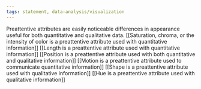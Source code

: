 ```yaml
---
tags: statement, data-analysis/visualization
---
```

Preattentive attributes are easily noticeable differences in appearance useful for both quantitative and qualitative data. [[Saturation, chroma, or the intensity of color is a preattentive attribute used with quantitative information]] [[Length is a preattentive attribute used with quantitative information]] [[Position is a preattentive attribute used with both quantitative and qualitative information]] [[Motion is a preattentive attribute used to communicate quantitative information]] [[Shape is a preattentive attribute used with qualitative information]] [[Hue is a preattentive attribute used with qualitative information]]